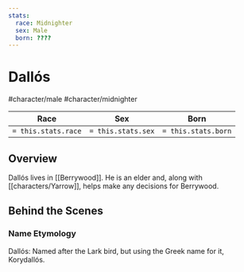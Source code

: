 ```yaml
---
stats:
  race: Midnighter
  sex: Male
  born: ????
---
```


# Dallós
#character/male #character/midnighter

Race | Sex | Born
-----|-----|-----
`= this.stats.race` | `= this.stats.sex` | `= this.stats.born` | `= this.stats.died`

## Overview
Dallós lives in [[Berrywood]]. He is an elder and, along with [[characters/Yarrow]], helps make any decisions for Berrywood.

## Behind the Scenes
### Name Etymology
Dallós: Named after the Lark bird, but using the Greek name for it, Korydallós.